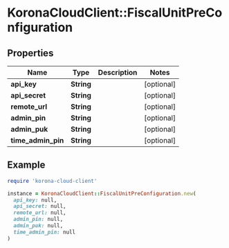 # KoronaCloudClient::FiscalUnitPreConfiguration

## Properties

| Name | Type | Description | Notes |
| ---- | ---- | ----------- | ----- |
| **api_key** | **String** |  | [optional] |
| **api_secret** | **String** |  | [optional] |
| **remote_url** | **String** |  | [optional] |
| **admin_pin** | **String** |  | [optional] |
| **admin_puk** | **String** |  | [optional] |
| **time_admin_pin** | **String** |  | [optional] |

## Example

```ruby
require 'korona-cloud-client'

instance = KoronaCloudClient::FiscalUnitPreConfiguration.new(
  api_key: null,
  api_secret: null,
  remote_url: null,
  admin_pin: null,
  admin_puk: null,
  time_admin_pin: null
)
```

